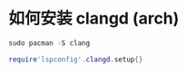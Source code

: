 # 如何安装 clangd (arch)

```powershell
sudo pacman -S clang
```

```lua
require'lspconfig'.clangd.setup{}
```
